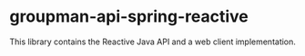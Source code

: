 # groupman-api-spring-reactive

This library contains the Reactive Java API and a web client implementation.
